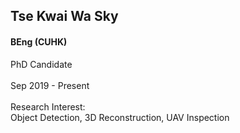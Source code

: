 ## Tse Kwai Wa Sky
#### BEng (CUHK)

<div align="justify">
PhD Candidate
<br/><br/>
Sep 2019 - Present
<br/><br/>
Research Interest: <br/>
Object Detection, 3D Reconstruction, UAV Inspection
</div>
